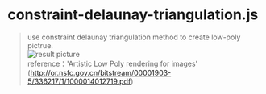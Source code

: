 # constraint-delaunay-triangulation.js
>use constraint delaunay triangulation method to create low-poly pictrue.<br>
>![result picture](http://github.com/Tiantian-kaixin/constraint-delaunay-triangulation.js/raw/master/result.png)<br>
>reference：'Artistic Low Poly rendering for images'<br>
>(http://or.nsfc.gov.cn/bitstream/00001903-5/336217/1/1000014012719.pdf)
